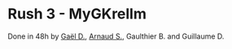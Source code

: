 # Rush 3 - MyGKrellm

Done in 48h by [Gaël D.](https://github.com/UselessNinja), [Arnaud S.](https://github.com/Asarne), Gaulthier B. and Guillaume D.
